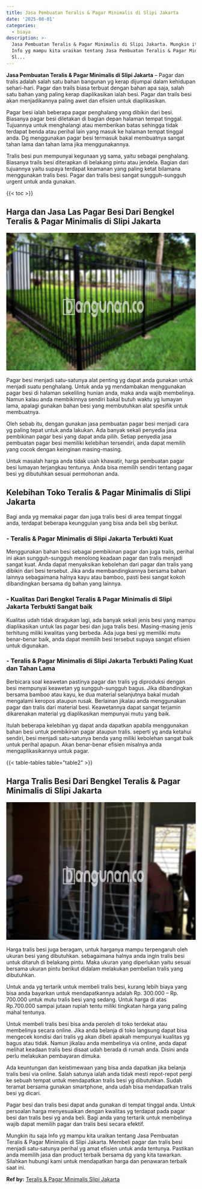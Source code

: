 ```yaml
---
title: Jasa Pembuatan Teralis & Pagar Minimalis di Slipi Jakarta
date: '2025-08-01'
categories:
  - biaya
description: >-
  Jasa Pembuatan Teralis & Pagar Minimalis di Slipi Jakarta. Mungkin itu saja
  Info yg mampu kita uraikan tentang Jasa Pembuatan Teralis & Pagar Minimalis di
  Sl...
---
```


**Jasa Pembuatan Teralis & Pagar Minimalis di Slipi Jakarta** – Pagar dan tralis adalah salah satu bahan bangunan yg kerap dijumpai dalam kehidupan sehari-hari. Pagar dan trails biasa terbuat dengan bahan apa saja, salah satu bahan yang paling kerap diaplikasikan ialah besi. Pagar dan trails besi akan menjadikannya paling awet dan efisien untuk diaplikasikan.

Pagar besi ialah beberapa pagar penghalang yang dibikin dari besi. Biasanya pagar besi diletakan di bagian depan halaman tempat tinggal. Tujuannya untuk menghalangi atau memberikan batas sehingga tidak terdapat benda atau perihal lain yang masuk ke halaman tempat tinggal anda. Dg menggunakan pagar besi termasuk bakal membuatnya sangat tahan lama dan tahan lama jika menggunakannya.

Tralis besi pun mempunyai kegunaan yg sama, yaitu sebagai penghalang. Biasanya trails besi diterapkan di belakang pintu atau jendela. Bagian dari tujuannya yaitu supaya terdapat keamanan yang paling ketat bilamana menggunakan tralis besi. Pagar dan tralis besi sangat sungguh-sungguh urgent untuk anda gunakan.

{{< toc >}}

## Harga dan Jasa Las Pagar Besi Dari Bengkel Teralis & Pagar Minimalis di Slipi Jakarta

![Jasa Pembuatan Teralis & Pagar Minimalis di Slipi Jakarta](/images/pagar-minimalis-murah-09.png)

Pagar besi menjadi satu-satunya alat penting yg dapat anda gunakan untuk menjadi suatu penghalang. Untuk anda yg mendambakan menggunakan pagar besi di halaman sekeliling hunian anda, maka anda wajib membelinya. Namun kalau anda membikinnya sendiri bakal butuh waktu yg lumayan lama, apalagi gunakan bahan besi yang membutuhkan alat spesifik untuk membuatnya.

Oleh sebab itu, dengan gunakan jasa pembuatan pagar besi menjadi cara yg paling tepat untuk anda lakukan. Ada banyak sekali penyedia jasa pembikinan pagar besi yang dapat anda pilih. Setiap penyedia jasa pembuatan pagar besi memiliki kelebihan tersendiri, anda dapat memilih yang cocok dengan keinginan masing-masing.

Untuk masalah harga anda tidak usah khawatir, harga pembuatan pagar besi lumayan terjangkau tentunya. Anda bisa memilih sendiri tentang pagar besi yg dibutuhkan sesuai permohonan anda.

## Kelebihan Toko Teralis & Pagar Minimalis di Slipi Jakarta

Bagi anda yg memakai pagar dan juga tralis besi di area tempat tinggal anda, terdapat beberapa keunggulan yang bisa anda beli sbg berikut.

### \- Teralis & Pagar Minimalis di Slipi Jakarta Terbukti Kuat

Menggunakan bahan besi sebagai pembikinan pagar dan juga tralis, perihal ini akan sungguh-sungguh menolong keadaan pagar dan tralis menjadi sangat kuat. Anda dapat menyaksikan kebolehan dari pagar dan tralis yang dibikin dari besi tersebut. Jika anda membandingkannya bersama bahan lainnya sebagaimana halnya kayu atau bamboo, pasti besi sangat kokoh dibandingkan bersama dg bahan yang lainnya.

### \- Kualitas Dari Bengkel Teralis & Pagar Minimalis di Slipi Jakarta Terbukti Sangat baik

Kualitas udah tidak diragukan lagi, ada banyak sekali jenis besi yang mampu diaplikasikan untuk las pagar besi dan juga tralis besi. Masing-masing jenis terhitung miliki kwalitas yang berbeda. Ada juga besi yg memiliki mutu benar-benar baik, anda dapat memilih besi tersebut supaya sangat efisien untuk digunakan.

### \- Teralis & Pagar Minimalis di Slipi Jakarta Terbukti Paling Kuat dan Tahan Lama

Berbicara soal keawetan pastinya pagar dan tralis yg diproduksi dengan besi mempunyai keawetan yg sungguh-sungguh bagus. Jika dibandingkan bersama bamboo atau kayu, ke dua material selanjutnya bakal mudah mengalami keropos ataupun rusak. Berlainan jikalau anda menggunakan pagar dan tralis dari material besi. Keawetannya dapat sangat terjamin dikarenakan material yg diaplikasikan mempunyai mutu yang baik.

Itulah beberapa kelebihan yg dapat anda dapatkan apabila menggunakan bahan besi untuk pembikinan pagar ataupun tralis. seperti yg anda ketahui sendiri, besi menjadi satu-satunya benda yang miliki kebolehan sangat baik untuk perihal apapun. Akan benar-benar efisien misalnya anda mengaplikasikannya untuk pagar.

{{< table-tables table="table2" >}}

## Harga Tralis Besi Dari Bengkel Teralis & Pagar Minimalis di Slipi Jakarta

![Jasa Pembuatan Teralis & Pagar Minimalis di Slipi Jakarta](/images/teralis-minimalis-murah-33.png)

Harga tralis besi juga beragam, untuk harganya mampu terpengaruh oleh ukuran besi yang dibutuhkan. sebagaimana halnya anda ingin tralis besi untuk ditaruh di belakang pintu. Maka ukuran yang diperlukan yaitu sesuai bersama ukuran pintu berikut didalam melakukan pembelian tralis yang dibutuhkan.

Untuk anda yg tertarik untuk membeli tralis besi, kurang lebih biaya yang bisa anda bayarkan untuk mendapatkannya adalah Rp. 300.000 – Rp. 700.000 untuk mutu tralis besi yang sedang. Untuk harga di atas Rp.700.000 sampai jutaan rupiah tentu miliki tingkatan harga yang paling mahal tentunya.

Untuk membeli tralis besi bisa anda peroleh di toko terdekat atau membelinya secara online. Jika anda belanja di toko langsung dapat bisa mengecek kondisi dari tralis yg akan dibeli apakah mempunyai kualitas yg bagus atau tidak. Namun jikalau anda membelinya via online, anda dapat melihat keadaan tralis besi disaat udah berada di rumah anda. Disini anda perlu melakukan pembayaran dimuka.

Ada keuntungan dan keistimewaan yang bisa anda dapatkan jika belanja tralis besi via online. Salah satunya ialah anda tidak mesti repot-repot pergi ke sebuah tempat untuk mendapatkan tralis besi yg dibutuhkan. Sudah teramat bersama gunakan smartphone, anda udah bisa mendapatkan tralis besi yg dicari.

Pagar besi dan tralis besi dapat anda gunakan di tempat tinggal anda. Untuk persoalan harga menyesuaikan dengan kwalitas yg terdapat pada pagar besi dan tralis besi yg anda beli. Bagi anda yang tertarik untuk membelinya wajib dapat memilih pagar dan tralis besi secara efektif.

Mungkin itu saja Info yg mampu kita uraikan tentang Jasa Pembuatan Teralis & Pagar Minimalis di Slipi Jakarta. Membeli pagar dan tralis besi menjadi satu-satunya perihal yg amat efisien untuk anda tentunya. Pastikan anda memilih jasa dan product terbaik bersama dg yang kita tawarkan. Silahkan hubungi kami untuk mendapatkan harga dan penawaran terbaik saat ini.

**Ref by:** [Teralis & Pagar Minimalis Slipi Jakarta](https://id.wikipedia.org/wiki/Teralis)
